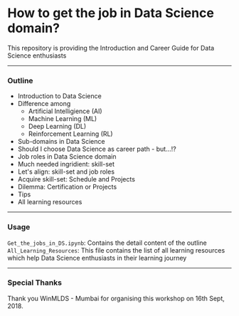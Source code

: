 # How to get the job in Data Science domain?

This repository is providing the Introduction and Career Guide for Data Science enthusiasts

--------

### Outline

* Introduction to Data Science
* Difference among
    * Artificial Intelligience (AI)
    * Machine Learning (ML)
    * Deep Learning (DL)
    * Reinforcement Learning (RL)
* Sub-domains in Data Science
* Should I choose Data Science as career path - but...!?
* Job roles in Data Science domain
* Much needed ingridient: skill-set
* Let's align: skill-set and job roles
* Acquire skill-set: Schedule and Projects
* Dilemma: Certification or Projects
* Tips
* All learning resources

------

### Usage
`Get_the_jobs_in_DS.ipynb`: Contains the detail content of the outline
`All_Learning_Resources`: This file contains the list of all learning resources which help Data Science enthusiasts in their learning journey

------

### Special Thanks

Thank you WinMLDS - Mumbai for organising this workshop on 16th Sept, 2018.

